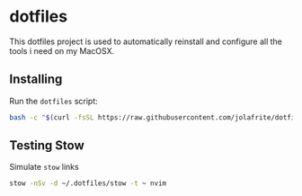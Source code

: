 # dotfiles

This dotfiles project is used to automatically reinstall and configure all the tools i need on my MacOSX.

## Installing

Run the `dotfiles` script:
```sh
bash -c "$(curl -fsSL https://raw.githubusercontent.com/jolafrite/dotfiles/main/dotfiles)"
```

## Testing Stow

Simulate `stow` links

```sh
stow -nSv -d ~/.dotfiles/stow -t ~ nvim
```
